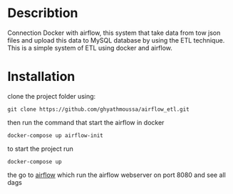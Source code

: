 # Describtion
Connection Docker with airflow, this system that take data from tow json files and upload this data to MySQL database by using the ETL 
technique.
This is a simple system of ETL using docker and airflow.
# Installation
clone the project folder using:
```
git clone https://github.com/ghyathmoussa/airflow_etl.git
```
then run the command that start the airflow in docker
```
docker-compose up airflow-init
```

to start the project run
```
docker-compose up
```

the go to [airflow](127.0.0.1:8080) which run the airflow webserver on port 8080 and see all dags